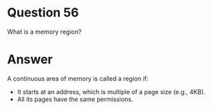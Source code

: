 
# Question 56


What is a memory region?


# Answer



A continuous area of memory is called a region if:
*    It starts at an address, which is multiple of a page size (e.g., 4KB).
*    All its pages have the same permissions.





       